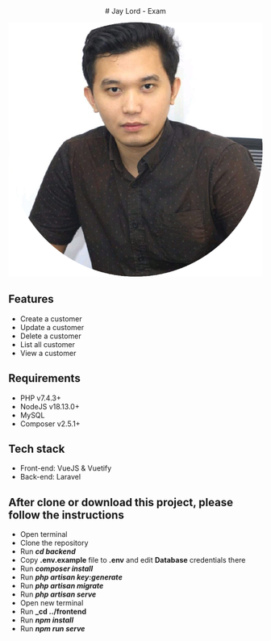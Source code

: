<div align="center">
# Jay Lord - Exam
</div>

<p align="center"><img src="https://raw.githubusercontent.com/jaylord-exam/answer/main/frontend/src/assets/profile/download.png"></p>

## Features

- Create a customer
- Update a customer
- Delete a customer
- List all customer
- View a customer

## Requirements

- PHP v7.4.3+
- NodeJS v18.13.0+
- MySQL
- Composer v2.5.1+

## Tech stack

- Front-end: VueJS & Vuetify
- Back-end: Laravel

## After clone or download this project, please follow the instructions

- Open terminal
- Clone the repository
- Run **_cd backend_**
- Copy **.env.example** file to **.env** and edit **Database** credentials there
- Run **_composer install_**
- Run **_php artisan key:generate_**
- Run **_php artisan migrate_**
- Run **_php artisan serve_**
- Open new terminal
- Run **_cd ../frontend**
- Run **_npm install_**
- Run **_npm run serve_**